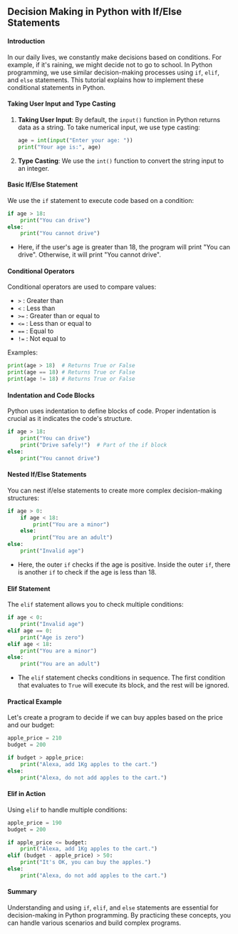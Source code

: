 ## Decision Making in Python with If/Else Statements

#### Introduction

In our daily lives, we constantly make decisions based on conditions. For example, if it's raining, we might decide not to go to school. In Python programming, we use similar decision-making processes using `if`, `elif`, and `else` statements. This tutorial explains how to implement these conditional statements in Python.

#### Taking User Input and Type Casting

1. **Taking User Input**: By default, the `input()` function in Python returns data as a string. To take numerical input, we use type casting:
   ```python
   age = int(input("Enter your age: "))
   print("Your age is:", age)
   ```
2. **Type Casting**: We use the `int()` function to convert the string input to an integer.

#### Basic If/Else Statement

We use the `if` statement to execute code based on a condition:
```python
if age > 18:
    print("You can drive")
else:
    print("You cannot drive")
```
- Here, if the user's age is greater than 18, the program will print "You can drive". Otherwise, it will print "You cannot drive".

#### Conditional Operators

Conditional operators are used to compare values:
- `>` : Greater than
- `<` : Less than
- `>=` : Greater than or equal to
- `<=` : Less than or equal to
- `==` : Equal to
- `!=` : Not equal to

Examples:
```python
print(age > 18)  # Returns True or False
print(age == 18) # Returns True or False
print(age != 18) # Returns True or False
```

#### Indentation and Code Blocks

Python uses indentation to define blocks of code. Proper indentation is crucial as it indicates the code's structure.
```python
if age > 18:
    print("You can drive")
    print("Drive safely!")  # Part of the if block
else:
    print("You cannot drive")
```

#### Nested If/Else Statements

You can nest if/else statements to create more complex decision-making structures:
```python
if age > 0:
    if age < 18:
        print("You are a minor")
    else:
        print("You are an adult")
else:
    print("Invalid age")
```
- Here, the outer `if` checks if the age is positive. Inside the outer `if`, there is another `if` to check if the age is less than 18.

#### Elif Statement

The `elif` statement allows you to check multiple conditions:
```python
if age < 0:
    print("Invalid age")
elif age == 0:
    print("Age is zero")
elif age < 18:
    print("You are a minor")
else:
    print("You are an adult")
```
- The `elif` statement checks conditions in sequence. The first condition that evaluates to `True` will execute its block, and the rest will be ignored.

#### Practical Example

Let's create a program to decide if we can buy apples based on the price and our budget:
```python
apple_price = 210
budget = 200

if budget > apple_price:
    print("Alexa, add 1Kg apples to the cart.")
else:
    print("Alexa, do not add apples to the cart.")
```

#### Elif in Action

Using `elif` to handle multiple conditions:
```python
apple_price = 190
budget = 200

if apple_price <= budget:
    print("Alexa, add 1Kg apples to the cart.")
elif (budget - apple_price) > 50:
    print("It's OK, you can buy the apples.")
else:
    print("Alexa, do not add apples to the cart.")
```

#### Summary

Understanding and using `if`, `elif`, and `else` statements are essential for decision-making in Python programming. By practicing these concepts, you can handle various scenarios and build complex programs.